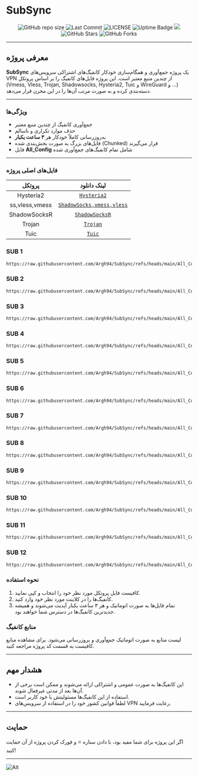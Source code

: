 # SubSync

<div align="center">
  <img src="https://img.shields.io/github/repo-size/Argh94/SubSync" alt="GitHub repo size">
  <img src="https://img.shields.io/github/last-commit/Argh94/SubSync" alt="Last Commit">
  <img src="https://img.shields.io/github/LICENSE/Argh94/SubSync" alt="LICENSE">
  <img src="https://img.shields.io/badge/Uptime-99.9%2525-brightgreen" alt="Uptime Badge">
  <img src="https://img.shields.io/badge/Updated_Every_3_Hours-passing-success">
  <img src="https://img.shields.io/github/stars/Argh94/SubSync?style=social" alt="GitHub Stars">
  <img src="https://img.shields.io/github/forks/Argh94/SubSync?style=social" alt="GitHub Forks">
</div>

---

## معرفی پروژه

**SubSync** یک پروژه جمع‌آوری و همگام‌سازی خودکار کانفیگ‌های اشتراکی سرویس‌های VPN از چندین منبع معتبر است. این پروژه فایل‌های کانفیگ را بر اساس پروتکل (Vmess, Vless, Trojan, Shadowsocks, Hysteria2, Tuic و WireGuard و ...) دسته‌بندی کرده و به صورت مرتب آن‌ها را در این مخزن قرار می‌دهد.

---

### ویژگی‌ها

- جمع‌آوری کانفیگ از چندین منبع معتبر
- حذف موارد تکراری و ناسالم
- به‌روزرسانی کاملاً خودکار هر **۳ ساعت یکبار**
- فایل‌های بزرگ به صورت بخش‌بندی شده (Chunked) قرار می‌گیرند
- فایل **All_Config** شامل تمام کانفیگ‌های جمع‌آوری شده

---

### فایل‌های اصلی پروژه


<div align="center">
  
| پروتکل | لینک دانلود |
|:-------:|:------------:|
| Hysteria2 | [`Hysteria2`](https://raw.githubusercontent.com/Argh94/SubSync/refs/heads/main/Hysteria2.txt) |
| ss,vless,vmess | [`ShadowSocks,vmess,vless`](https://raw.githubusercontent.com/Argh94/SubSync/refs/heads/main/ShadowSocks.txt) |
| ShadowSocksR | [`ShadowSocksR`](https://raw.githubusercontent.com/Argh94/SubSync/refs/heads/main/ShadowsocksR.txt) |
| Trojan | [`Trojan`](https://raw.githubusercontent.com/Argh94/SubSync/refs/heads/main/Trojan.txt) |
| Tuic | [`Tuic`](https://raw.githubusercontent.com/Argh94/SubSync/refs/heads/main/Tuic.txt) |
</div>


### SUB 1
```bash
https://raw.githubusercontent.com/Argh94/SubSync/refs/heads/main/All_Config_part1.txt
```
### SUB 2
```bash
https://raw.githubusercontent.com/Argh94/SubSync/refs/heads/main/All_Config_part2.txt
```
### SUB 3
```bash
https://raw.githubusercontent.com/Argh94/SubSync/refs/heads/main/All_Config_part3.txt
```
### SUB 4
```bash
https://raw.githubusercontent.com/Argh94/SubSync/refs/heads/main/All_Config_part4.txt
```
### SUB 5
```bash
https://raw.githubusercontent.com/Argh94/SubSync/refs/heads/main/All_Config_part5.txt
```
### SUB 6
```bash
https://raw.githubusercontent.com/Argh94/SubSync/refs/heads/main/All_Config_part6.txt
```
### SUB 7
```bash
https://raw.githubusercontent.com/Argh94/SubSync/refs/heads/main/All_Config_part7.txt
```
### SUB 8
```bash
https://raw.githubusercontent.com/Argh94/SubSync/refs/heads/main/All_Config_part8.txt
```
### SUB 9
```bash
https://raw.githubusercontent.com/Argh94/SubSync/refs/heads/main/All_Config_part9.txt
```
### SUB 10
```bash
https://raw.githubusercontent.com/Argh94/SubSync/refs/heads/main/All_Config_part10.txt
```
### SUB 11
```bash
https://raw.githubusercontent.com/Argh94/SubSync/refs/heads/main/All_Config_part11.txt
```
### SUB 12
```bash
https://raw.githubusercontent.com/Argh94/SubSync/refs/heads/main/All_Config_part12.txt
```


### نحوه استفاده

1. کافیست فایل پروتکل مورد نظر خود را انتخاب و کپی نمایید.
2. کانفیگ‌ها را در کلاینت مورد نظر خود وارد کنید.
3. تمام فایل‌ها به صورت اتوماتیک و هر ۳ ساعت یکبار آپدیت می‌شوند و همیشه جدیدترین کانفیگ‌ها در دسترس شما خواهند بود.

### منابع کانفیگ

لیست منابع به صورت اتوماتیک جمع‌آوری و بروزرسانی می‌شود. برای مشاهده منابع کافیست به قسمت کد پروژه مراجعه کنید.

---

## هشدار مهم

- این کانفیگ‌ها به صورت عمومی و اشتراکی ارائه می‌شوند و ممکن است برخی از آن‌ها بعد از مدتی غیرفعال شوند.
- استفاده از این کانفیگ‌ها مسئولیتش با خود کاربر است.
- لطفاً قوانین کشور خود را در استفاده از سرویس‌های VPN رعایت فرمایید.

---

## حمایت

اگر این پروژه برای شما مفید بود، با دادن ستاره ⭐ و فورک کردن پروژه از آن حمایت کنید!

---
![Alt](https://repobeats.axiom.co/api/embed/01f0c01d630c84c07382f2699b417672aa0bb46a.svg "Repobeats analytics image")
